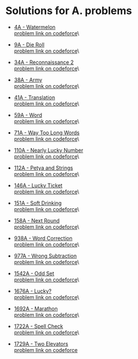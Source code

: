 #  Solutions for A. problems
- [4A - Watermelon](https://github.com/ShaadyEmad/Codeforces_Python_Solutions/blob/main/A/4A%20-%20Watermelon.py)\
[problem link on codeforce](https://codeforces.com/problemset/problem/4/A)\

- [9A - Die Roll](https://github.com/ShaadyEmad/Codeforces_Python_Solutions/blob/main/A/9A%20-%20Die%20Roll.py)\
[problem link on codeforce](https://codeforces.com/problemset/problem/9/A)\

- [34A - Reconnaissance 2](https://github.com/ShaadyEmad/Codeforces_Python_Solutions/blob/main/A/34A%20-%20Reconnaissance%202.py)\
[problem link on codeforce](https://codeforces.com/problemset/problem/34/A)\

- [38A - Army](https://github.com/ShaadyEmad/Codeforces_Python_Solutions/blob/main/A/38A%20-%20Army.py)\
[problem link on codeforce](https://codeforces.com/problemset/problem/38/A)\

- [41A - Translation](https://github.com/ShaadyEmad/Codeforces_Python_Solutions/blob/main/A/41A%20-%20Translation.py)\
[problem link on codeforce](https://codeforces.com/problemset/problem/41/A)\

- [59A - Word](https://github.com/ShaadyEmad/Codeforces_Python_Solutions/blob/main/A/59A%20-%20Word.py)\
[problem link on codeforce](https://codeforces.com/problemset/problem/59/A)\

- [71A - Way Too Long Words](https://github.com/ShaadyEmad/Codeforces_Python_Solutions/blob/main/A/71A%20-%20Way%20Too%20Long%20Words.py)\
[problem link on codeforce](https://codeforces.com/problemset/problem/71/A)\

- [110A - Nearly Lucky Number](https://github.com/ShaadyEmad/Codeforces_Python_Solutions/blob/main/A/110A%20-%20Nearly%20Lucky%20Number.py)\
[problem link on codeforce](https://codeforces.com/problemset/problem/110/A)\

- [112A - Petya and Strings](https://github.com/ShaadyEmad/Codeforces_Python_Solutions/blob/main/A/112A%20-%20Petya%20and%20Strings.py)\
[problem link on codeforce](https://codeforces.com/problemset/problem/112/A)\

- [146A - Lucky Ticket](https://github.com/ShaadyEmad/Codeforces_Python_Solutions/blob/main/A/146A%20-%20Lucky%20Ticket.py)\
[problem link on codeforce](https://codeforces.com/problemset/problem/146/A)\

- [151A - Soft Drinking](https://github.com/ShaadyEmad/Codeforces_Python_Solutions/blob/main/A/151A%20-%20Soft%20Drinking.py)\
[problem link on codeforce](https://codeforces.com/problemset/problem/151/A)\

- [158A - Next Round](https://github.com/ShaadyEmad/Codeforces_Python_Solutions/blob/main/A/158A%20-%20Next%20Round.py)\
[problem link on codeforce](https://codeforces.com/problemset/problem/158/A)\

- [938A - Word Correction](https://github.com/ShaadyEmad/Codeforces_Python_Solutions/blob/main/A/938A%20-%20Word%20Correction.py)\
[problem link on codeforce](https://codeforces.com/problemset/problem/938/A)\

- [977A - Wrong Subtraction](https://github.com/ShaadyEmad/Codeforces_Python_Solutions/blob/main/A/977A%20-%20Wrong%20Subtraction.py)\
[problem link on codeforce](https://codeforces.com/problemset/problem/977/A)\

- [1542A - Odd Set](https://github.com/ShaadyEmad/Codeforces_Python_Solutions/blob/main/A/1542A%20-%20Odd%20Set.py)\
[problem link on codeforce](https://codeforces.com/problemset/problem/1542/A)\

- [1676A - Lucky?](https://github.com/ShaadyEmad/Codeforces_Python_Solutions/blob/main/A/1676A%20-%20Lucky%3F.py)\
[problem link on codeforce](https://codeforces.com/problemset/problem/1676/A)\

- [1692A - Marathon](https://github.com/ShaadyEmad/Codeforces_Python_Solutions/blob/main/A/1692A%20-%20Marathon.py)\
[problem link on codeforce](https://codeforces.com/problemset/problem/1692/A)\

- [1722A - Spell Check](https://github.com/ShaadyEmad/Codeforces_Python_Solutions/blob/main/A/1722A%20-%20Spell%20Check.py)\
[problem link on codeforce](https://codeforces.com/problemset/problem/1722/A)\

- [1729A - Two Elevators](https://github.com/ShaadyEmad/Codeforces_Python_Solutions/blob/main/A/1729A%20-%20Two%20Elevators.py)\
[problem link on codeforce](https://codeforces.com/problemset/problem/1729/A)
